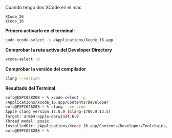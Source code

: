 
Cuando tengo dos XCode en el mac

```
XCode_26
XCode_16
```

**Primero activarlo en el terminal:**

```bash
sudo xcode-select -s /Applications/Xcode_16.app
```

**Comprobar la ruta activa del Developer Directory**

```bash
xcode-select -p
```

**Comprobar la versión del compilador**

```bash
clang --version
```

**Resultado del Terminal**

```bash
eofc@ESPC028208 ~ % xcode-select -p
/Applications/Xcode_16.app/Contents/Developer
eofc@ESPC028208 ~ % clang --version
Apple clang version 17.0.0 (clang-1700.0.13.5)
Target: arm64-apple-darwin24.6.0
Thread model: posix
InstalledDir: /Applications/Xcode_16.app/Contents/Developer/Toolchains/XcodeDefault.xctoolchain/usr/bin
eofc@ESPC028208 ~ %
```

